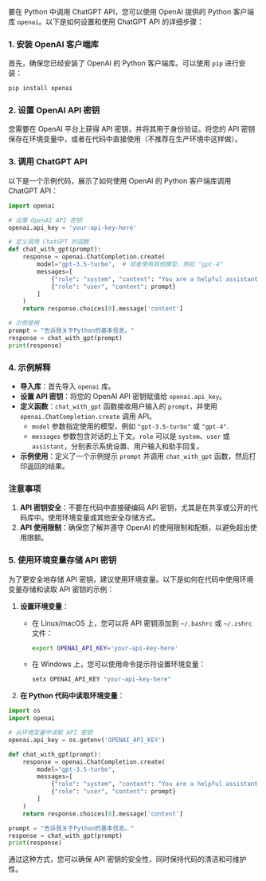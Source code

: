 要在 Python 中调用 ChatGPT API，您可以使用 OpenAI 提供的 Python 客户端库 `openai`。以下是如何设置和使用 ChatGPT API 的详细步骤：

### 1. 安装 OpenAI 客户端库

首先，确保您已经安装了 OpenAI 的 Python 客户端库。可以使用 `pip` 进行安装：

```bash
pip install openai
```

### 2. 设置 OpenAI API 密钥

您需要在 OpenAI 平台上获得 API 密钥，并将其用于身份验证。将您的 API 密钥保存在环境变量中，或者在代码中直接使用（不推荐在生产环境中这样做）。

### 3. 调用 ChatGPT API

以下是一个示例代码，展示了如何使用 OpenAI 的 Python 客户端库调用 ChatGPT API：

```python
import openai

# 设置 OpenAI API 密钥
openai.api_key = 'your-api-key-here'

# 定义调用 ChatGPT 的函数
def chat_with_gpt(prompt):
    response = openai.ChatCompletion.create(
        model="gpt-3.5-turbo",  # 或者使用其他模型，例如 "gpt-4"
        messages=[
            {"role": "system", "content": "You are a helpful assistant."},
            {"role": "user", "content": prompt}
        ]
    )
    return response.choices[0].message['content']

# 示例使用
prompt = "告诉我关于Python的基本信息。"
response = chat_with_gpt(prompt)
print(response)
```

### 4. 示例解释

- **导入库**：首先导入 `openai` 库。
- **设置 API 密钥**：将您的 OpenAI API 密钥赋值给 `openai.api_key`。
- **定义函数**：`chat_with_gpt` 函数接收用户输入的 `prompt`，并使用 `openai.ChatCompletion.create` 调用 API。
  - `model` 参数指定使用的模型，例如 `"gpt-3.5-turbo"` 或 `"gpt-4"`.
  - `messages` 参数包含对话的上下文。`role` 可以是 `system`、`user` 或 `assistant`，分别表示系统设置、用户输入和助手回复。
- **示例使用**：定义了一个示例提示 `prompt` 并调用 `chat_with_gpt` 函数，然后打印返回的结果。

### 注意事项

1. **API 密钥安全**：不要在代码中直接硬编码 API 密钥，尤其是在共享或公开的代码库中。使用环境变量或其他安全存储方式。
2. **API 使用限制**：确保您了解并遵守 OpenAI 的使用限制和配额，以避免超出使用限额。

### 5. 使用环境变量存储 API 密钥

为了更安全地存储 API 密钥，建议使用环境变量。以下是如何在代码中使用环境变量存储和读取 API 密钥的示例：

1. **设置环境变量**：
   - 在 Linux/macOS 上，您可以将 API 密钥添加到 `~/.bashrc` 或 `~/.zshrc` 文件：
     ```bash
     export OPENAI_API_KEY='your-api-key-here'
     ```
   - 在 Windows 上，您可以使用命令提示符设置环境变量：
     ```cmd
     setx OPENAI_API_KEY "your-api-key-here"
     ```

2. **在 Python 代码中读取环境变量**：

```python
import os
import openai

# 从环境变量中读取 API 密钥
openai.api_key = os.getenv('OPENAI_API_KEY')

def chat_with_gpt(prompt):
    response = openai.ChatCompletion.create(
        model="gpt-3.5-turbo",
        messages=[
            {"role": "system", "content": "You are a helpful assistant."},
            {"role": "user", "content": prompt}
        ]
    )
    return response.choices[0].message['content']

prompt = "告诉我关于Python的基本信息。"
response = chat_with_gpt(prompt)
print(response)
```

通过这种方式，您可以确保 API 密钥的安全性，同时保持代码的清洁和可维护性。